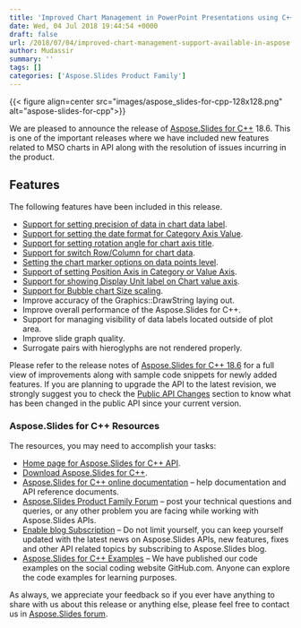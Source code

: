 ```yaml
---
title: 'Improved Chart Management in PowerPoint Presentations using C++ API'
date: Wed, 04 Jul 2018 19:44:54 +0000
draft: false
url: /2018/07/04/improved-chart-management-support-available-in-aspose.slides/
author: Mudassir
summary: ''
tags: []
categories: ['Aspose.Slides Product Family']
---
```




{{< figure align=center src="images/aspose_slides-for-cpp-128x128.png" alt="aspose-slides-for-cpp">}}


  
We are pleased to announce the release of [Aspose.Slides for C++][1] 18.6. This is one of the important releases where we have included new features related to MSO charts in API along with the resolution of issues incurring in the product.

## Features

The following features have been included in this release.

*   [Support for setting precision of data in chart data label][2].
*   [Support for setting the date format for Category Axis Value][3].
*   [Support for setting rotation angle for chart axis title][4].
*   [Support for switch Row/Column for chart data][5].
*   [Setting the chart marker options on data points level][6].
*   [Support of setting Position Axis in Category or Value Axis][7].
*   [Support for showing Display Unit label on Chart value axis][8].
*   [Support for Bubble chart Size scaling][9].
*   Improve accuracy of the Graphics::DrawString laying out.
*   Improve overall performance of the Aspose.Slides for C++.
*   Support for managing visibility of data labels located outside of plot area.
*   Improve slide graph quality.
*   Surrogate pairs with hieroglyphs are not rendered properly.

Please refer to the release notes of [Aspose.Slides for C++ 18.6][10] for a full view of improvements along with sample code snippets for newly added features. If you are planning to upgrade the API to the latest revision, we strongly suggest you to check the [Public API Changes][11] section to know what has been changed in the public API since your current version.

### Aspose.Slides for C++ Resources

The resources, you may need to accomplish your tasks:

*   [Home page for Aspose.Slides for C++ API][12].
*   [Download Aspose.Slides for C++][13].
*   [Aspose.Slides for C++ online documentation][14] – help documentation and API reference documents.
*   [Aspose.Slides Product Family Forum][15] – post your technical questions and queries, or any other problem you are facing while working with Aspose.Slides APIs.
*   [Enable blog Subscription][16] – Do not limit yourself, you can keep yourself updated with the latest news on Aspose.Slides APIs, new features, fixes and other API related topics by subscribing to Aspose.Slides blog.
*   [Aspose.Slides for C++ Examples][17] – We have published our code examples on the social coding website GitHub.com. Anyone can explore the code examples for learning purposes.

As always, we appreciate your feedback so if you ever have anything to share with us about this release or anything else, please feel free to contact us in [Aspose.Slides forum][18].




[1]: https://downloads.aspose.com/slides/cpp
[2]: https://docs.aspose.com/display/slidescpp/Chart+Manipulations#ChartManipulations-SettingPrecisionofDatainchartDataLabels
[3]: https://docs.aspose.com/display/slidescpp/Chart+Manipulations#ChartManipulations-SupportforsettingdateformatforCategoryAxisValue
[4]: https://docs.aspose.com/display/slidescpp/Chart+Manipulations#ChartManipulations-Supportforsettingrotationangleforchartaxistitle
[5]: https://docs.aspose.com/display/slidescpp/Chart+Manipulations#ChartManipulations-SwitchDataoveraxis
[6]: https://docs.aspose.com/display/slidescpp/Formatting+Charts#FormattingCharts-SettingChartMarkeronSeriesDatapointlevel
[7]: https://docs.aspose.com/display/slidescpp/Chart+Manipulations#ChartManipulations-SupportofsettingPositionAxisinCategoryorValueAxis
[8]: https://docs.aspose.com/display/slidescpp/Chart+Manipulations#ChartManipulations-SupportfordisplayingUnitlabelonChartvalueaxis
[9]: https://docs.aspose.com/display/slidescpp/Chart+Manipulations#ChartManipulations-SupportforBubblechartSizescaling
[10]: https://docs.aspose.com/display/slidescpp/Aspose.Slides+for+cpp+18.6+Release+Notes
[11]: https://docs.aspose.com/display/slidescpp/Aspose.Slides+for+cpp+18.6+Release+Notes
[12]: https://products.aspose.com/slides/cpp
[13]: https://www.nuget.org/packages/Aspose.Slides.Cpp/18.6.0
[14]: https://docs.aspose.com/display/slidescpp/Home
[15]: https://forum.aspose.com/c/slides
[16]: https://blog.aspose.com/category/aspose-products/aspose-slides-product-family/
[17]: https://github.com/aspose-slides/Aspose.Slides-for-C
[18]: https://forum.aspose.com/c/slides




